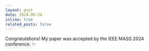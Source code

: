 ```yaml
---
layout: post
date: 2024-06-24  
inline: true
related_posts: false
---
```


Congratulations! My paper was accepted by the IEEE MASS 2024 conference.  :sparkles:  
